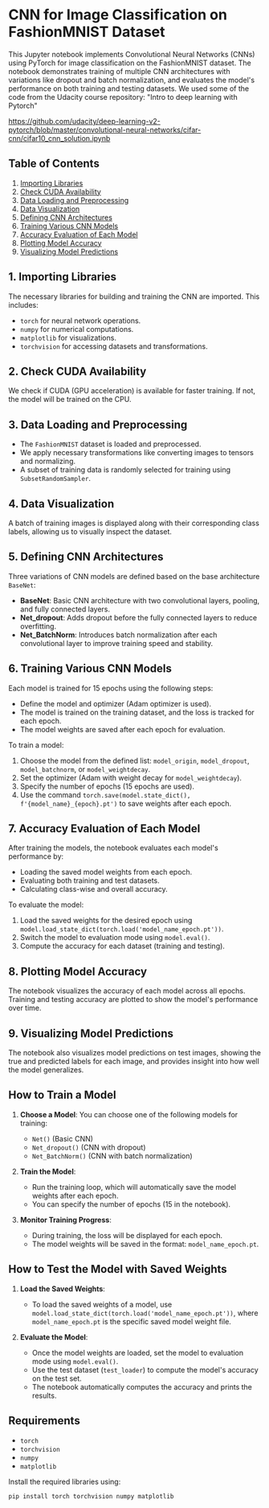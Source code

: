 # CNN for Image Classification on FashionMNIST Dataset

This Jupyter notebook implements Convolutional Neural Networks (CNNs) using PyTorch for image classification on the FashionMNIST dataset. The notebook demonstrates training of multiple CNN architectures with variations like dropout and batch normalization, and evaluates the model's performance on both training and testing datasets.
We used some of the code from the Udacity course repository: "Intro to deep learning with Pytorch"

https://github.com/udacity/deep-learning-v2-pytorch/blob/master/convolutional-neural-networks/cifar-cnn/cifar10_cnn_solution.ipynb


## Table of Contents

1. [Importing Libraries](#1-importing-libraries)
2. [Check CUDA Availability](#2-check-cuda-availability)
3. [Data Loading and Preprocessing](#3-data-loading-and-preprocessing)
4. [Data Visualization](#4-data-visualization)
5. [Defining CNN Architectures](#5-defining-cnn-architectures)
6. [Training Various CNN Models](#6-training-various-cnn-models)
7. [Accuracy Evaluation of Each Model](#7-accuracy-evaluation-of-each-model)
8. [Plotting Model Accuracy](#8-plotting-model-accuracy)
9. [Visualizing Model Predictions](#9-visualizing-model-predictions)

## 1. Importing Libraries

The necessary libraries for building and training the CNN are imported. This includes:
- `torch` for neural network operations.
- `numpy` for numerical computations.
- `matplotlib` for visualizations.
- `torchvision` for accessing datasets and transformations.

## 2. Check CUDA Availability

We check if CUDA (GPU acceleration) is available for faster training. If not, the model will be trained on the CPU.

## 3. Data Loading and Preprocessing

- The `FashionMNIST` dataset is loaded and preprocessed.
- We apply necessary transformations like converting images to tensors and normalizing.
- A subset of training data is randomly selected for training using `SubsetRandomSampler`.
  
## 4. Data Visualization

A batch of training images is displayed along with their corresponding class labels, allowing us to visually inspect the dataset.

## 5. Defining CNN Architectures

Three variations of CNN models are defined based on the base architecture `BaseNet`:
- **BaseNet**: Basic CNN architecture with two convolutional layers, pooling, and fully connected layers.
- **Net_dropout**: Adds dropout before the fully connected layers to reduce overfitting.
- **Net_BatchNorm**: Introduces batch normalization after each convolutional layer to improve training speed and stability.

## 6. Training Various CNN Models

Each model is trained for 15 epochs using the following steps:
- Define the model and optimizer (Adam optimizer is used).
- The model is trained on the training dataset, and the loss is tracked for each epoch.
- The model weights are saved after each epoch for evaluation.

To train a model:
1. Choose the model from the defined list: `model_origin`, `model_dropout`, `model_batchnorm`, or `model_weightdecay`.
2. Set the optimizer (Adam with weight decay for `model_weightdecay`).
3. Specify the number of epochs (15 epochs are used).
4. Use the command `torch.save(model.state_dict(), f'{model_name}_{epoch}.pt')` to save weights after each epoch.

## 7. Accuracy Evaluation of Each Model

After training the models, the notebook evaluates each model's performance by:
- Loading the saved model weights from each epoch.
- Evaluating both training and test datasets.
- Calculating class-wise and overall accuracy.

To evaluate the model:
1. Load the saved weights for the desired epoch using `model.load_state_dict(torch.load('model_name_epoch.pt'))`.
2. Switch the model to evaluation mode using `model.eval()`.
3. Compute the accuracy for each dataset (training and testing).

## 8. Plotting Model Accuracy

The notebook visualizes the accuracy of each model across all epochs. Training and testing accuracy are plotted to show the model's performance over time.

## 9. Visualizing Model Predictions

The notebook also visualizes model predictions on test images, showing the true and predicted labels for each image, and provides insight into how well the model generalizes.

## How to Train a Model

1. **Choose a Model**:
   You can choose one of the following models for training:
   - `Net()` (Basic CNN)
   - `Net_dropout()` (CNN with dropout)
   - `Net_BatchNorm()` (CNN with batch normalization)
   
2. **Train the Model**:
   - Run the training loop, which will automatically save the model weights after each epoch.
   - You can specify the number of epochs (15 in the notebook).
   
3. **Monitor Training Progress**:
   - During training, the loss will be displayed for each epoch.
   - The model weights will be saved in the format: `model_name_epoch.pt`.

## How to Test the Model with Saved Weights

1. **Load the Saved Weights**:
   - To load the saved weights of a model, use `model.load_state_dict(torch.load('model_name_epoch.pt'))`, where `model_name_epoch.pt` is the specific saved model weight file.
   
2. **Evaluate the Model**:
   - Once the model weights are loaded, set the model to evaluation mode using `model.eval()`.
   - Use the test dataset (`test_loader`) to compute the model's accuracy on the test set.
   - The notebook automatically computes the accuracy and prints the results.

## Requirements

- `torch`
- `torchvision`
- `numpy`
- `matplotlib`

Install the required libraries using:

```bash
pip install torch torchvision numpy matplotlib
